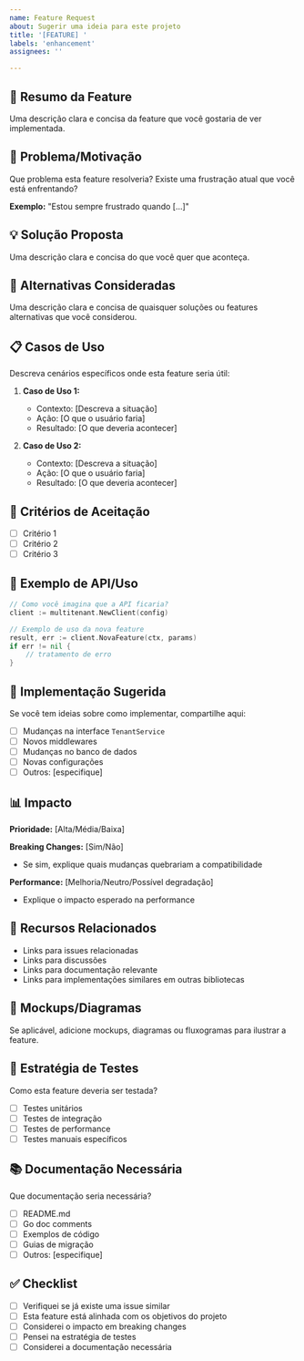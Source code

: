 ```yaml
---
name: Feature Request
about: Sugerir uma ideia para este projeto
title: '[FEATURE] '
labels: 'enhancement'
assignees: ''

---
```


## 🚀 Resumo da Feature
Uma descrição clara e concisa da feature que você gostaria de ver implementada.

## 🤔 Problema/Motivação
Que problema esta feature resolveria? Existe uma frustração atual que você está enfrentando?

**Exemplo:** "Estou sempre frustrado quando [...]"

## 💡 Solução Proposta
Uma descrição clara e concisa do que você quer que aconteça.

## 🔄 Alternativas Consideradas
Uma descrição clara e concisa de quaisquer soluções ou features alternativas que você considerou.

## 📋 Casos de Uso
Descreva cenários específicos onde esta feature seria útil:

1. **Caso de Uso 1:**
   - Contexto: [Descreva a situação]
   - Ação: [O que o usuário faria]
   - Resultado: [O que deveria acontecer]

2. **Caso de Uso 2:**
   - Contexto: [Descreva a situação]
   - Ação: [O que o usuário faria]
   - Resultado: [O que deveria acontecer]

## 🎯 Critérios de Aceitação
- [ ] Critério 1
- [ ] Critério 2
- [ ] Critério 3

## 📝 Exemplo de API/Uso
```go
// Como você imagina que a API ficaria?
client := multitenant.NewClient(config)

// Exemplo de uso da nova feature
result, err := client.NovaFeature(ctx, params)
if err != nil {
    // tratamento de erro
}
```

## 🔧 Implementação Sugerida
Se você tem ideias sobre como implementar, compartilhe aqui:

- [ ] Mudanças na interface `TenantService`
- [ ] Novos middlewares
- [ ] Mudanças no banco de dados
- [ ] Novas configurações
- [ ] Outros: [especifique]

## 📊 Impacto
**Prioridade:** [Alta/Média/Baixa]

**Breaking Changes:** [Sim/Não]
- Se sim, explique quais mudanças quebrariam a compatibilidade

**Performance:** [Melhoria/Neutro/Possível degradação]
- Explique o impacto esperado na performance

## 🔗 Recursos Relacionados
- Links para issues relacionadas
- Links para discussões
- Links para documentação relevante
- Links para implementações similares em outras bibliotecas

## 🎨 Mockups/Diagramas
Se aplicável, adicione mockups, diagramas ou fluxogramas para ilustrar a feature.

## 🧪 Estratégia de Testes
Como esta feature deveria ser testada?

- [ ] Testes unitários
- [ ] Testes de integração
- [ ] Testes de performance
- [ ] Testes manuais específicos

## 📚 Documentação Necessária
Que documentação seria necessária?

- [ ] README.md
- [ ] Go doc comments
- [ ] Exemplos de código
- [ ] Guias de migração
- [ ] Outros: [especifique]

## ✅ Checklist
- [ ] Verifiquei se já existe uma issue similar
- [ ] Esta feature está alinhada com os objetivos do projeto
- [ ] Considerei o impacto em breaking changes
- [ ] Pensei na estratégia de testes
- [ ] Considerei a documentação necessária 